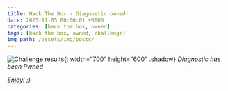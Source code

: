```yaml
---
title: Hack The Box - Diagnostic owned!
date: 2023-11-05 00:00:01 +0000
categories: [hack the box, owned]
tags: [hack the box, owned, challenge]
img_path: /assets/img/posts/
---
```


![Challenge results](owned-diagnostic.png){: width="700" height="600" .shadow}
_Diagnostic has been Pwned_

_Enjoy! ;)_
